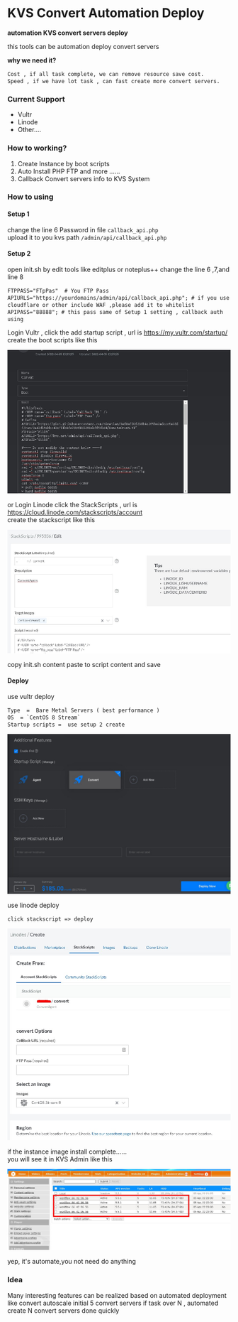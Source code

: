 # KVS Convert Automation Deploy  

**automation KVS convert servers deploy**  

this tools can be automation deploy convert servers   

**why we need it?**  

    Cost , if all task complete, we can remove resource save cost.
    Speed , if we have lot task , can fast create more convert servers.


### Current Support  
  
 - Vultr  
 - Linode
 - Other....

### How to working?  

1. Create Instance by boot scripts  
2. Auto Install PHP FTP and more ......  
3. Callback Convert servers info to KVS System  

### How to using

#### Setup 1

change the line 6 Password in file `callback_api.php`  
upload it to you kvs path `/admin/api/callback_api.php`  

#### Setup 2

open init.sh by edit tools like editplus or noteplus++
change the line 6 ,7,and line 8

```shell
FTPPASS="FTpPas"  # You FTP Pass
APIURLS="https://yourdomains/admin/api/callback_api.php"; # if you use cloudflare or other include WAF ,please add it to whitelist
APIPASS="88888"; # this pass same of Setup 1 setting , callback auth using
```

Login Vultr , click the add startup script , url is https://my.vultr.com/startup/  
create the boot scripts like this

![](.screen/v1.jpg)


or Login Linode click the StackScripts , url is https://cloud.linode.com/stackscripts/account  
create the stackscript like this

![](.screen/l1.jpg)

copy init.sh content paste to script content and save  

#### Deploy

use vultr deploy  

    Type  =  Bare Metal Servers ( best performance )
    OS  = `CentOS 8 Stream`
    Startup scripts =  use setup 2 create

![](.screen/v2.jpg)

use linode deploy  

    click stackscript => deploy

![](.screen/l2.jpg)


if the instance image install complete......  
you will see it in KVS Admin like this  

![](.screen/v3.jpg)

yep, it's automate,you not need do anything   


### Idea
Many interesting features can be realized based on automated deployment  
like convert autoscale
    initial 5 convert servers
    if task over N , automated create N convert servers done quickly


